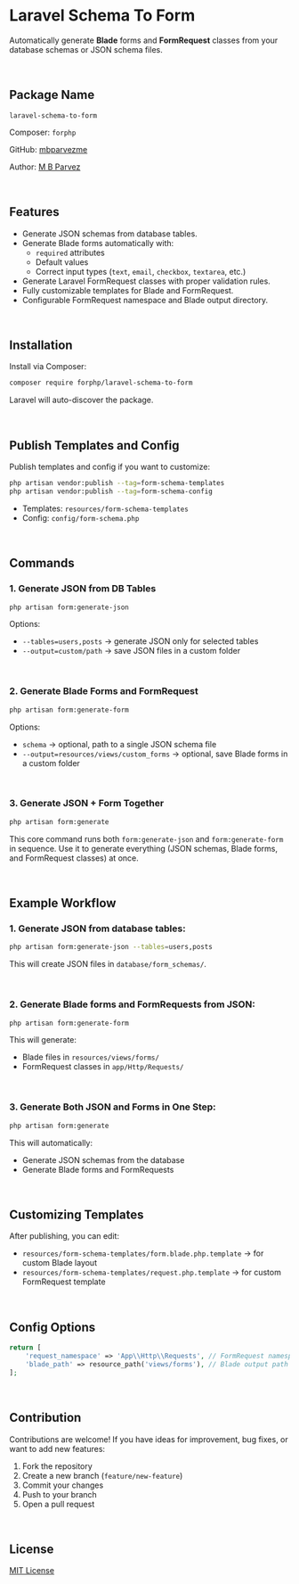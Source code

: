 # Laravel Schema To Form

Automatically generate **Blade** forms and **FormRequest** classes from your database schemas or JSON schema files.

<br>

## Package Name

`laravel-schema-to-form`

Composer: `forphp`

GitHub: [mbparvezme](https://github.com/mbparvezme)

Author: [M B Parvez](https://mbparvez.me)

<br>

## Features

- Generate JSON schemas from database tables.
- Generate Blade forms automatically with:
  - `required` attributes
  - Default values
  - Correct input types (`text`, `email`, `checkbox`, `textarea`, etc.)
- Generate Laravel FormRequest classes with proper validation rules.
- Fully customizable templates for Blade and FormRequest.
- Configurable FormRequest namespace and Blade output directory.

<br>

## Installation
Install via Composer:
```sh
composer require forphp/laravel-schema-to-form
```
Laravel will auto-discover the package.

<br>

## Publish Templates and Config
Publish templates and config if you want to customize:
```sh
php artisan vendor:publish --tag=form-schema-templates
php artisan vendor:publish --tag=form-schema-config
```
- Templates: `resources/form-schema-templates`
- Config: `config/form-schema.php`

<br>

## Commands

### 1. Generate JSON from DB Tables
```sh
php artisan form:generate-json
```

Options:
- `--tables=users,posts` → generate JSON only for selected tables
- `--output=custom/path` → save JSON files in a custom folder

<br>

### 2. Generate Blade Forms and FormRequest
```sh
php artisan form:generate-form
```

Options:
- `schema` → optional, path to a single JSON schema file
- `--output=resources/views/custom_forms` → optional, save Blade forms in a custom folder

<br>

### 3. Generate JSON + Form Together
```sh
php artisan form:generate
```

This core command runs both `form:generate-json` and `form:generate-form` in sequence.
Use it to generate everything (JSON schemas, Blade forms, and FormRequest classes) at once.

<br>

## Example Workflow

### 1. Generate JSON from database tables:
```sh
php artisan form:generate-json --tables=users,posts
```

This will create JSON files in `database/form_schemas/`.

<br>

### 2. Generate Blade forms and FormRequests from JSON:
```sh
php artisan form:generate-form
```

This will generate:
- Blade files in `resources/views/forms/`
- FormRequest classes in `app/Http/Requests/`

<br>

### 3. Generate Both JSON and Forms in One Step:
```sh
php artisan form:generate
```

This will automatically:
- Generate JSON schemas from the database
- Generate Blade forms and FormRequests

<br>

## Customizing Templates

After publishing, you can edit:

- `resources/form-schema-templates/form.blade.php.template` → for custom Blade layout
- `resources/form-schema-templates/request.php.template` → for custom FormRequest template

<br>

## Config Options
```php
return [
    'request_namespace' => 'App\\Http\\Requests', // FormRequest namespace
    'blade_path' => resource_path('views/forms'), // Blade output path
];
```
<br>

## Contribution
Contributions are welcome! If you have ideas for improvement, bug fixes, or want to add new features:

1. Fork the repository
2. Create a new branch (`feature/new-feature`)
3. Commit your changes
4. Push to your branch
5. Open a pull request

<br>

## License
[MIT License](https://github.com/mbparvezme/laravel-schema-to-form?tab=MIT-1-ov-file)
